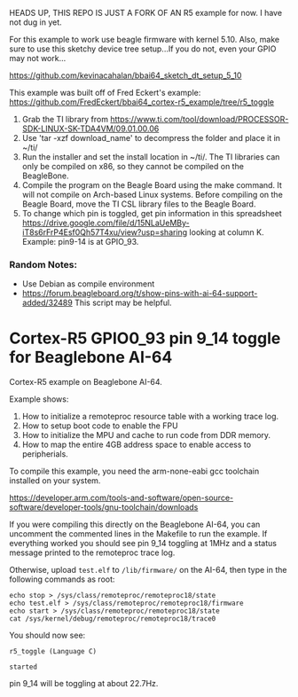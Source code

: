 HEADS UP, THIS REPO IS JUST A FORK OF AN R5 example for now. I have not dug in yet.


For this example to work use beagle firmware with kernel 5.10. Also, make sure to use this sketchy device tree setup...If you do not, even your GPIO may not work...

https://github.com/kevinacahalan/bbai64_sketch_dt_setup_5_10



This example was built off of Fred Eckert's example: https://github.com/FredEckert/bbai64_cortex-r5_example/tree/r5_toggle

1. Grab the TI library from https://www.ti.com/tool/download/PROCESSOR-SDK-LINUX-SK-TDA4VM/09.01.00.06 
2. Use 'tar -xzf download_name' to decompress the folder and place it in ~/ti/
3. Run the installer and set the install location in ~/ti/. The TI libraries can only be compiled on x86, so they cannot be compiled on the BeagleBone.
4. Compile the program on the Beagle Board using the make command. It will not compile on Arch-based Linux systems. Before compiling on the Beagle Board, move the TI CSL library files to the Beagle Board.
5. To change which pin is toggled, get pin information in this spreadsheet https://drive.google.com/file/d/15NLaUeMBy-iT8s6rFrP4Esf0Qh57T4xu/view?usp=sharing looking at column K. Example: pin9-14 is at GPIO_93.

### Random Notes:
* Use Debian as compile environment
* https://forum.beagleboard.org/t/show-pins-with-ai-64-support-added/32489 This script may be helpful.

# Cortex-R5 GPIO0_93 pin 9_14 toggle for Beaglebone AI-64

Cortex-R5 example on Beaglebone AI-64.

Example shows:
1. How to initialize a remoteproc resource table with a working trace log.
2. How to setup boot code to enable the FPU
3. How to initialize the MPU and cache to run code from DDR memory.
4. How to map the entire 4GB address space to enable access to peripherials.

To compile this example, you need the arm-none-eabi gcc toolchain installed on your system.

https://developer.arm.com/tools-and-software/open-source-software/developer-tools/gnu-toolchain/downloads

If you were compiling this directly on the Beaglebone AI-64, you can uncomment the commented lines in the Makefile to run the example. If everything worked you should see pin 9_14 toggling at 1MHz and a status message printed to the remoteproc trace log.

Otherwise, upload `test.elf` to `/lib/firmware/` on the AI-64, then type in the following commands as root:
```
echo stop > /sys/class/remoteproc/remoteproc18/state
echo test.elf > /sys/class/remoteproc/remoteproc18/firmware
echo start > /sys/class/remoteproc/remoteproc18/state
cat /sys/kernel/debug/remoteproc/remoteproc18/trace0
```

You should now see:
```
r5_toggle (Language C)

started
```

pin 9_14 will be toggling at about 22.7Hz.
 
